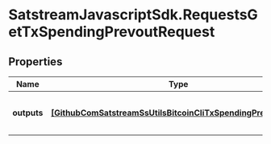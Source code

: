 # SatstreamJavascriptSdk.RequestsGetTxSpendingPrevoutRequest

## Properties
Name | Type | Description | Notes
------------ | ------------- | ------------- | -------------
**outputs** | [**[GithubComSatstreamSsUtilsBitcoinCliTxSpendingPrevoutInput]**](GithubComSatstreamSsUtilsBitcoinCliTxSpendingPrevoutInput.md) | The transaction outputs to check | [optional] 
